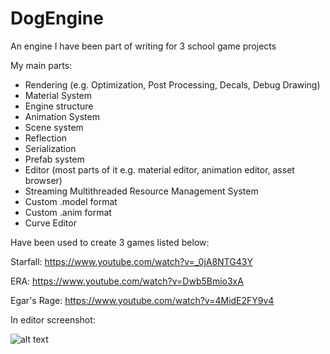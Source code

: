 # DogEngine
An engine I have been part of writing for 3 school game projects

My main parts:

* Rendering (e.g. Optimization, Post Processing, Decals, Debug Drawing)
* Material System
* Engine structure
* Animation System
* Scene system
* Reflection
* Serialization
* Prefab system
* Editor (most parts of it e.g. material editor, animation editor, asset browser)
* Streaming Multithreaded Resource Management System
* Custom .model format
* Custom .anim format
* Curve Editor

Have been used to create 3 games listed below:

Starfall: https://www.youtube.com/watch?v=_0jA8NTG43Y

ERA: https://www.youtube.com/watch?v=Dwb5Bmio3xA

Egar's Rage: https://www.youtube.com/watch?v=4MidE2FY9v4

In editor screenshot:

![alt text](https://i.imgur.com/Bc98YX7.png)
